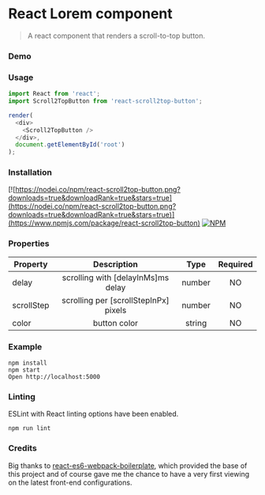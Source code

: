 # React Lorem component
> A react component that renders a scroll-to-top button.

### Demo


### Usage

```javascript
import React from 'react';
import Scroll2TopButton from 'react-scroll2top-button';

render(
  <div>
    <Scroll2TopButton />
  </div>,
  document.getElementById('root')
);
```
 
### Installation
[![https://nodei.co/npm/react-scroll2top-button.png?downloads=true&downloadRank=true&stars=true](https://nodei.co/npm/react-scroll2top-button.png?downloads=true&downloadRank=true&stars=true)](https://www.npmjs.com/package/react-scroll2top-button) [![NPM](https://nodei.co/npm-dl/react-scroll2top-button.png?months=6&height=2)](https://nodei.co/npm/react-scroll2top-button.js)

### Properties

| Property       |              Description              |  Type  | Required |
|----------------|:-------------------------------------:|:------:|:--------:|
| delay      |   scrolling with [delayInMs]ms delay  | number |    NO    |
| scrollStep | scrolling per [scrollStepInPx] pixels | number |    NO    |
| color          |              button color             | string |    NO    |

### Example

```
npm install
npm start
Open http://localhost:5000
```

### Linting

ESLint with React linting options have been enabled.

```
npm run lint
```

### Credits
Big thanks to [react-es6-webpack-boilerplate](https://github.com/vasanthk/react-es6-webpack-boilerplate), which provided the base of this project and of course gave me the chance to have a very first viewing on the latest front-end configurations.
